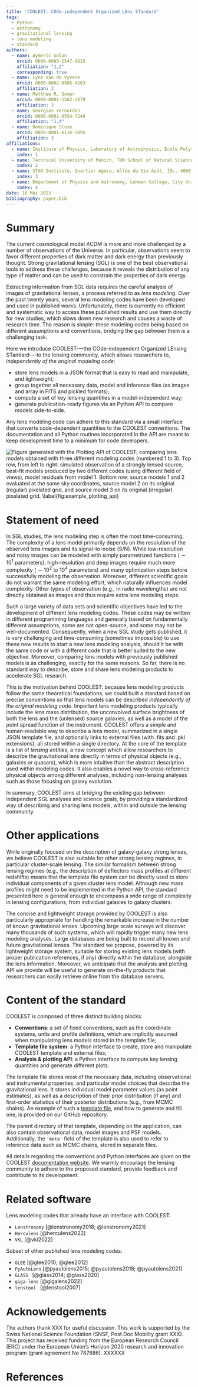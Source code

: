 ```yaml
---
title: 'COOLEST: COde-independent Organized LEns STandard'
tags:
  - Python
  - astronomy
  - gravitational lensing
  - lens modeling
  - standard
authors:
  - name: Aymeric Galan
    orcid: 0000-0003-2547-9815
    affiliation: "1,2"
    corresponding: true
  - name: Lyne Van de Vyvere
    orcid: 0000-0002-0585-4203
    affiliation: 3
  - name: Matthew R. Gomer
    orcid: 0000-0001-5562-3879
    affiliation: 3
  - name: Georgios Vernardos
    orcid: 0000-0001-8554-7248
    affiliation: "1,4"
  - name: Dominique Sluse
    orcid: 0000-0001-6116-2095
    affiliation: 3
affiliations:
  - name: Institute of Physics, Laboratory of Astrophysics, École Polytechnique Fédérale de Lausanne (EPFL), Switzerland
    index: 1
  - name: Technical University of Munich, TUM School of Natural Sciences, Department of Physics, James-Franck-Strasse 1, 85748 Garching, Germany
    index: 2
  - name: STAR Institute, Quartier Agora, Allée du Six Août, 19c, 4000 Liège, Belgium
    index: 3
  - name: Department of Physics and Astronomy, Lehman College, City University of New York, 250 Bedford Park Boulevard West, Bronx, NY 10468-1589, USA
    index: 4
date: 16 Mai 2023
bibliography: paper.bib
---
```


# Summary

The current cosmological model $\Lambda$CDM is more and more challenged by a number of observations of the Universe. In particular, observations seem to favor different properties of dark matter and dark energy than previously thought. Strong gravitational lensing (SGL) is one of the best observational tools to address these challenges, because it reveals the distribution of any type of matter and can be used to constrain the properties of dark energy.

Extracting information from SGL data requires the careful analysis of images of gravitational lenses, a process referred to as _lens modeling_. Over the past twenty years, several lens modeling codes have been developed and used in published works. Unfortunately, there is currently no efficient and systematic way to access these published results and use them directly for new studies, which slows down new research and causes a waste of research time. The reason is simple: these modeling codes being based on different assumptions and conventions, bridging the gap between them is a challenging task.

Here we introduce COOLEST---the COde-independent Organized LEnsing STandard---to the lensing community, which allows researchers to, _independently of the original modeling code_:

- store lens models in a JSON format that is easy to read and manipulate, and lightweight;
- group together all necessary data, model and inference files (as images and array in FITS and pickled formats);
- compute a set of key lensing quantities in a model-independent way;
- generate publication-ready figures via an Python API to compare models side-to-side.

Any lens modeling code can adhere to this standard via a small interface that converts code-dependent quantities to the COOLEST conventions. The documentation and all Python routines incorporated in the API are meant to keep development time to a minimum for code developers.

![Figure generated with the Plotting API of COOLEST, comparing lens models obtained with three different modeling codes (numbered 1 to 3). Top row, from left to right: simulated observation of a strongly lensed source, best-fit models produced by two different codes (using different field of views), model residuals from model 1. Bottom row: source models 1 and 2 evaluated at the same sky coordinates, source model 2 on its original (regular) pixelated grid, and source model 3 on its original (irregular) pixelated grid. \label{fig:example_plotting_api}](coolest_plot_example.png)


# Statement of need

In SGL studies, the lens modeling step is often the most time-consuming. The complexity of a lens model primarily depends on the resolution of the observed lens images and its signal-to-noise (S/N). While low-resolution and noisy images can be modeled with simply parametrized functions ($\sim 10^1$ parameters), high-resolution and deep images require much more complexity ($\sim 10^2$ to $10^4$ parameters) and many optimization steps before successfully modeling the observation. Moreover, different scientific goals do not warrant the same modeling effort, which naturally influences model complexity. Other types of observation (e.g., in radio wavelengths) are not directly obtained as images and thus require extra lens modeling steps.

Such a large variety of data sets and scientific objectives have led to the development of different lens modeling codes. These codes may be written in different programming languages and generally based on fundamentally different assumptions, some are not open-source, and some may not be well-documented. Consequently, when a new SGL study gets published, it is very challenging and time-consuming (sometimes impossible) to use these new results to start a new lens modeling analysis, should it be with the same code or with a different code that is better suited to the new objective. Moreover, comparing lens models with previously published models is as challenging, exactly for the same reasons. So far, there is no standard way to describe, store and share lens modeling products to accelerate SGL research.

This is the motivation behind COOLEST: because lens modeling products follow the same theoretical foundations, we could built a standard based on precise conventions so that lens models can be described _independently of the original modeling code_. Important lens modeling products typically include the lens mass distribution, the unconvolved surface brightness of both the lens and the (unlensed) source galaxies, as well as a model of the point spread function of the instrument. COOLEST offers a simple and human-readable way to describe a lens model, summarized in a single JSON template file, and optionally links to external files (with .fits and .pkl extensions), all stored within a single directory. At the core of the template is a list of _lensing entities_, a new concept which allow researchers to describe the gravitational lens directly in terms of physical objects (e.g., galaxies or quasars), which is more intuitive than the abstract description used within modeling codes. It also enables a novel way to cross-reference physical objects among different analyses, including non-lensing analyses such as those focusing on galaxy evolution.

In summary, COOLEST aims at bridging the existing gap between independent SGL analyses and science goals, by providing a standardized way of describing and sharing lens models, within and outside the lensing community.

# Other applications

While originally focused on the description of galaxy-galaxy strong lenses, we believe COOLEST is also suitable for other strong lensing regimes, in particular cluster-scale lensing. The similar formalism between strong lensing regimes (e.g., the description of deflectors mass profiles at different redshifts) means that the template file system can be directly used to store individual components of a given cluster lens model. Although new mass profiles might need to be implemented in the Python API, the standard presented here is general enough to encompass a wide range of complexity in lensing configurations, from individual galaxies to galaxy clusters.

The concise and lightweight storage provided by COOLEST is also particularly appropriate for handling the remarkable increase in the number of known gravitational lenses. Upcoming large scale surveys will discover many thousands of such systems, which will rapidly trigger many new lens modeling analyses. Large databases are being built to record all known and future gravitational lenses. The standard we propose, powered by its lightweight storage system, suitable for storing existing lens models (with proper publication references, if any) directly within the database, alongside the lens information. Moreover, we anticipate that the analysis and plotting API we provide will be useful to generate on-the-fly products that researchers can easily retrieve online from the database servers.

# Content of the standard

COOLEST is composed of three distinct building blocks:

- __Conventions__: a set of fixed conventions, such as the coordinate systems, units and profile definitions, which are implicitly assumed when manipulating lens models stored in the template file;
- __Template file system__: a Python interface to create, store and manipulate COOLEST template and external files;
- __Analysis & plotting API__: a Python interface to compute key lensing quantities and generate different plots.

The template file stores most of the necessary data, including observational and instrumental properties, and particular model choices that describe the gravitational lens. It stores individual model parameter values (as point estimates), as well as a description of their prior distribution (if any) and first-order statistics of their posterior distributions (e.g., from MCMC chains). An example of such a [template file](https://github.com/aymgal/COOLEST/blob/main/examples), and how to generate and fill one, is provided on our GitHub repository.

The parent directory of that template, depending on the application, can also contain observational data, model images and PSF models. Additionally, the `'meta'` field of the template is also used to refer to inference data such as MCMC chains, stored in separate files.

All details regarding the conventions and Python interfaces are given on the COOLEST [documentation website](https://coolest.readthedocs.io). We warmly encourage the lensing community to adhere to the proposed standard, provide feedback and contribute to its development.

# Related software

Lens modeling codes that already have an interface with COOLEST:

- `Lenstronomy` [@lenstronomy2018; @lenstronomy2021]
- `Herculens` [@herculens2022]
- `VKL` [@vkl2022]

Subset of other published lens modeling codes:

- `GLEE` [@glee2010; @glee2012]
- `PyAutoLens` [@pyautolens2015; @pyautolens2018; @pyautolens2021]
- `GLASS ` [@glass2014; @glass2020]
- `giga-lens` [@gigalens2022]
- `lenstool ` [@lenstool2007]

# Acknowledgements

The authors thank XXX for useful discussion. This work is supported by the Swiss National Science Foundation (SNSF, Post.Doc Mobility grant XXX). This project has received funding from the European Research Council (ERC) under the European Union’s Horizon 2020 research and innovation program (grant agreement No 787886).  XXXXXX

# References
